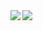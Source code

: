 <img align="left" src="https://github-readme-stats.vercel.app/api?username=conao3&show_icons=true&theme=dracula" />
<img align="left" src="https://github-readme-stats.vercel.app/api/top-langs/?username=conao3&layout=compact&show_icons=true&theme=dracula" />
